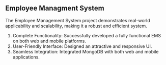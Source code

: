 <h2>Employee Managment System</h2>
The Employee Management System project demonstrates real-world applicability and scalability, making it a robust and efficient system.

1. Complete Functionality: Successfully developed a fully functional EMS on both web and mobile platforms.
2. User-Friendly Interface: Designed an attractive and responsive UI.
3. Seamless Integration: Integrated MongoDB with both web and mobile applications.

